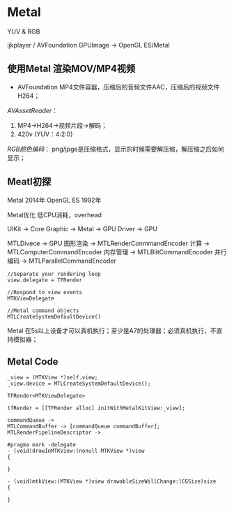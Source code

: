 # Metal 

YUV & RGB

ijkplayer / AVFoundation
GPUImage -> OpenGL ES/Metal

## 使用Metal 渲染MOV/MP4视频

- AVFoundation
MP4文件容器，压缩后的音频文件AAC，压缩后的视频文件H264；

*AVAssetReader*：
1. MP4->H264->视频片段->解码；
2. 420v (YUV：4:2:0)

*RGB颜色编码*：
png/jpge是压缩格式，显示的时候需要解压缩，解压缩之后如何显示；


## Meatl初探

Metal 2014年
OpenGL ES 1992年

Metal优化
低CPU消耗，overhead

UIKit -> Core Graphic -> Metal -> GPU Driver -> GPU

MTLDivece -> GPU 
图形渲染 -> MTLRenderConmmandEncoder
计算 -> MTLComputerCommandEncoder
内存管理 -> MTLBlitCommandEncoder
并行编码 -> MTLParallelCommandEncoder

```
//Separate your rendering loop
view.delegate = TFRender

//Respond to view events
MTKViewDelegate

//Metal command objects
MTLCreateSystemDefaultDevice()
```

Metal 在5s以上设备才可以真机执行；至少是A7的处理器；必须真机执行，不直持模拟器；

## Metal Code

```
_view = (MTKView *)self.view;
_view.device = MTLCreateSystemDefaultDevice();

TFRender<MTKViewDelegate>

tfRender = [[TFRender alloc] initWithMetalKitView:_view];

commandQueue -> 
MTLCommandBuffer -> [commandQueue commandBuffer];
MTLRenderPipelineDescriptor -> 

#pragma mark -delegate
- (void)drawInMTKView:(nonull MTKView *)view
{

}

- (void)mtkView:(MTKView *)view drawableSizeWillChange:(CGSize)size
{

}

```











